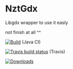 # NztGdx
Libgdx wrapper to use it easly

not finish at all ^^

[![Build](https://github.com/fabiitch/NztGdx/workflows/Java%20CI/badge.svg?branch=master)](https://github.com/fabiitch/NztGdx/actions) (Java CI)  

[![Travis build status](https://travis-ci.org/fabiitch/NztGdx.svg?branch=master)](https://travis-ci.org/fabiitch/NztGdx) (Travis)  

[![Downloads](https://img.shields.io/github/downloads/fabiitch/NztGdx/total.svg)](https://github.com/fabiitch/NztGdx/releases)  

